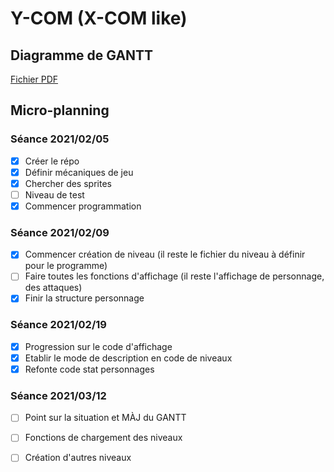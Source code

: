 # Y-COM (X-COM like)
## Diagramme de GANTT
[Fichier PDF](doc/Projet_L2_Belkadi_Costa_Decoux.pdf)
## Micro-planning
### Séance 2021/02/05
- [x] Créer le répo
- [x] Définir mécaniques de jeu
- [x] Chercher des sprites
- [ ] Niveau de test
- [x] Commencer programmation

### Séance 2021/02/09
- [x] Commencer création de niveau (il reste le fichier du niveau à définir pour le programme)
- [ ] Faire toutes les fonctions d'affichage (il reste l'affichage de personnage, des attaques)
- [x] Finir la structure personnage

### Séance 2021/02/19
- [x] Progression sur le code d'affichage
- [x] Etablir le mode de description en code de niveaux
- [x] Refonte code stat personnages

### Séance 2021/03/12
- [ ] Point sur la situation et MÀJ du GANTT
- [ ] Fonctions de chargement des niveaux
- [ ] Création d'autres niveaux

